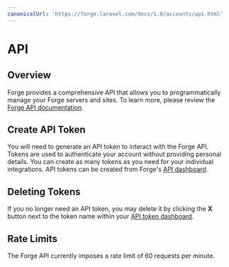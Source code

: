 ```yaml
---
canonicalUrl: 'https://forge.laravel.com/docs/1.0/accounts/api.html'
---
```

# API

## Overview

Forge provides a comprehensive API that allows you to programmatically manage your Forge servers and sites. To learn more, please review the [Forge API documentation](https://forge.laravel.com/api-documentation).

## Create API Token

You will need to generate an API token to interact with the Forge API. Tokens are used to authenticate your account without providing personal details. You can create as many tokens as you need for your individual integrations. API tokens can be created from Forge's [API dashboard](https://forge.laravel.com/user-profile/api).

## Deleting Tokens

If you no longer need an API token, you may delete it by clicking the **X** button next to the token name within your [API token dashboard](https://forge.laravel.com/user-profile/api).

## Rate Limits

The Forge API currently imposes a rate limit of 60 requests per minute.
